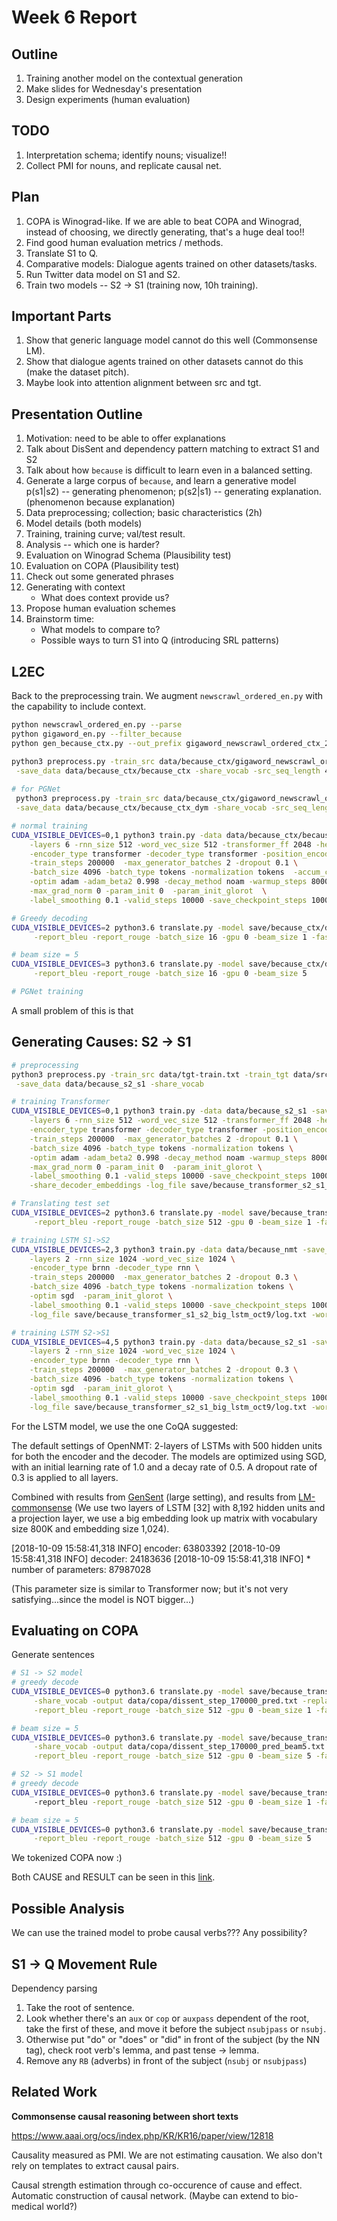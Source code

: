 # Week 6 Report

## Outline

1. Training another model on the contextual generation
2. Make slides for Wednesday's presentation
3. Design experiments (human evaluation)

## TODO

1. Interpretation schema; identify nouns; visualize!!
2. Collect PMI for nouns, and replicate causal net.

## Plan

1. COPA is Winograd-like. If we are able to beat COPA and Winograd, instead of choosing, we directly generating, that's a huge deal too!!
2. Find good human evaluation metrics / methods.
3. Translate S1 to Q.
4. Comparative models: Dialogue agents trained on other datasets/tasks.
5. Run Twitter data model on S1 and S2.
6. Train two models -- S2 -> S1 (training now, 10h training).

## Important Parts

1. Show that generic language model cannot do this well (Commonsense LM).
2. Show that dialogue agents trained on other datasets cannot do this (make the dataset pitch).
3. Maybe look into attention alignment between src and tgt.

## Presentation Outline

1. Motivation: need to be able to offer explanations
2. Talk about DisSent and dependency pattern matching to extract S1 and S2
3. Talk about how `because` is difficult to learn even in a balanced setting.
4. Generate a large corpus of `because`, and learn a generative model p(s1|s2) -- generating phenomenon; p(s2|s1) -- generating explanation. (phenomenon because explanation)
5. Data preprocessing; collection; basic characteristics (2h)
6. Model details (both models)
7. Training, training curve; val/test result.
8. Analysis -- which one is harder? 
9. Evaluation on Winograd Schema (Plausibility test)
10. Evaluation on COPA (Plausibility test)
11. Check out some generated phrases
12. Generating with context 
    - What does context provide us?
13. Propose human evaluation schemes
14. Brainstorm time: 
    - What models to compare to?
    - Possible ways to turn S1 into Q (introducing SRL patterns)

## L2EC 

Back to the preprocessing train. We augment `newscrawl_ordered_en.py` with the capability to include context.

```bash
python newscrawl_ordered_en.py --parse
python gigaword_en.py --filter_because
python gen_because_ctx.py --out_prefix gigaword_newscrawl_ordered_ctx_2018oct11

python3 preprocess.py -train_src data/because_ctx/gigaword_newscrawl_ordered_ctx_2018oct11-src-train.txt -train_tgt data/because_ctx/gigaword_newscrawl_ordered_ctx_2018oct11-tgt-train.txt -valid_src data/because_ctx/gigaword_newscrawl_ordered_ctx_2018oct11-src-valid.txt -valid_tgt data/because_ctx/gigaword_newscrawl_ordered_ctx_2018oct11-tgt-valid.txt \
 -save_data data/because_ctx/because_ctx -share_vocab -src_seq_length 400
 
# for PGNet
 python3 preprocess.py -train_src data/because_ctx/gigaword_newscrawl_ordered_ctx_2018oct11-src-train.txt -train_tgt data/because_ctx/gigaword_newscrawl_ordered_ctx_2018oct11-tgt-train.txt -valid_src data/because_ctx/gigaword_newscrawl_ordered_ctx_2018oct11-src-valid.txt -valid_tgt data/because_ctx/gigaword_newscrawl_ordered_ctx_2018oct11-tgt-valid.txt \
 -save_data data/because_ctx/because_ctx_dym -share_vocab -src_seq_length 400 -dynamic_dict

# normal training
CUDA_VISIBLE_DEVICES=0,1 python3 train.py -data data/because_ctx/because_ctx -save_model save/because_ctx/dissent \
    -layers 6 -rnn_size 512 -word_vec_size 512 -transformer_ff 2048 -heads 8  \
    -encoder_type transformer -decoder_type transformer -position_encoding \
    -train_steps 200000  -max_generator_batches 2 -dropout 0.1 \
    -batch_size 4096 -batch_type tokens -normalization tokens  -accum_count 2 \
    -optim adam -adam_beta2 0.998 -decay_method noam -warmup_steps 8000 -learning_rate 2 \
    -max_grad_norm 0 -param_init 0  -param_init_glorot  \
    -label_smoothing 0.1 -valid_steps 10000 -save_checkpoint_steps 10000 -world_size 2 -gpu_ranks 0 1 -valid_batch_size 16 -log_file save/because_ctx/log.txt -share_embeddings

# Greedy decoding
CUDA_VISIBLE_DEVICES=2 python3.6 translate.py -model save/because_ctx/dissent_step_100000.pt -src data/because_ctx/gigaword_newscrawl_ordered_ctx_2018oct11-src-test.txt -tgt data/because_ctx/gigaword_newscrawl_ordered_ctx_2018oct11-tgt-test.txt  -share_vocab -output data/because_ctx/dissent_100000_pred.txt -replace_unk \
     -report_bleu -report_rouge -batch_size 16 -gpu 0 -beam_size 1 -fast

# beam size = 5
CUDA_VISIBLE_DEVICES=3 python3.6 translate.py -model save/because_ctx/dissent_step_100000.pt -src data/because_ctx/gigaword_newscrawl_ordered_ctx_2018oct11-src-test.txt -tgt data/because_ctx/gigaword_newscrawl_ordered_ctx_2018oct11-tgt-test.txt  -share_vocab -output data/because_ctx/dissent_100000_pred_beam5.txt -replace_unk \
     -report_bleu -report_rouge -batch_size 16 -gpu 0 -beam_size 5

# PGNet training

```

A small problem of this is that 

## Generating Causes: S2 -> S1

```bash
# preprocessing
python3 preprocess.py -train_src data/tgt-train.txt -train_tgt data/src-train.txt -valid_src data/tgt-val.txt -valid_tgt data/src-val.txt \
 -save_data data/because_s2_s1 -share_vocab

# training Transformer
CUDA_VISIBLE_DEVICES=0,1 python3 train.py -data data/because_s2_s1 -save_model save/because_transformer_s2_s1_oct9/dissent \
    -layers 6 -rnn_size 512 -word_vec_size 512 -transformer_ff 2048 -heads 8  \
    -encoder_type transformer -decoder_type transformer -position_encoding \
    -train_steps 200000  -max_generator_batches 2 -dropout 0.1 \
    -batch_size 4096 -batch_type tokens -normalization tokens \
    -optim adam -adam_beta2 0.998 -decay_method noam -warmup_steps 8000 -learning_rate 2 \
    -max_grad_norm 0 -param_init 0  -param_init_glorot \
    -label_smoothing 0.1 -valid_steps 10000 -save_checkpoint_steps 10000  -share_embeddings \
    -share_decoder_embeddings -log_file save/because_transformer_s2_s1_oct9/log.txt -world_size 2 -gpu_ranks 0 1

# Translating test set
CUDA_VISIBLE_DEVICES=2 python3.6 translate.py -model save/because_transformer_s2_s1_oct9/dissent_step_60000.pt -src data/tgt-test.txt -tgt data/src-test.txt -share_vocab -output data/dissent_s2_s1_step_60000_pred.txt -replace_unk \
     -report_bleu -report_rouge -batch_size 512 -gpu 0 -beam_size 1 -fast

# training LSTM S1->S2
CUDA_VISIBLE_DEVICES=2,3 python3 train.py -data data/because_nmt -save_model save/because_transformer_s1_s2_big_lstm_oct9/dissent \
    -layers 2 -rnn_size 1024 -word_vec_size 1024 \
    -encoder_type brnn -decoder_type rnn \
    -train_steps 200000  -max_generator_batches 2 -dropout 0.3 \
    -batch_size 4096 -batch_type tokens -normalization tokens \
    -optim sgd  -param_init_glorot \
    -label_smoothing 0.1 -valid_steps 10000 -save_checkpoint_steps 10000  -share_embeddings -share_decoder_embeddings \
    -log_file save/because_transformer_s1_s2_big_lstm_oct9/log.txt -world_size 2 -gpu_ranks 0 1 -master_port 11000

# training LSTM S2->S1
CUDA_VISIBLE_DEVICES=4,5 python3 train.py -data data/because_s2_s1 -save_model save/because_transformer_s2_s1_big_lstm_oct9/dissent \
    -layers 2 -rnn_size 1024 -word_vec_size 1024 \
    -encoder_type brnn -decoder_type rnn \
    -train_steps 200000  -max_generator_batches 2 -dropout 0.3 \
    -batch_size 4096 -batch_type tokens -normalization tokens \
    -optim sgd  -param_init_glorot \
    -label_smoothing 0.1 -valid_steps 10000 -save_checkpoint_steps 10000  -share_embeddings -share_decoder_embeddings \
    -log_file save/because_transformer_s2_s1_big_lstm_oct9/log.txt -world_size 2 -gpu_ranks 0 1 -master_port 12000
```

For the LSTM model, we use the one CoQA suggested:

The default settings of OpenNMT: 2-layers of LSTMs with 500 hidden units for both the encoder and the decoder. The models are optimized using SGD, with an initial learning rate of 1.0 and a decay rate of 0.5. A dropout rate of 0.3 is applied to all layers.

Combined with results from [GenSent](https://openreview.net/pdf?id=B18WgG-CZ) (large setting), and results from [LM-commonsense](https://arxiv.org/abs/1806.02847) (We use two layers of LSTM [32] with 8,192 hidden units and a projection layer, we use a big embedding look up matrix with vocabulary size 800K and embedding size 1,024).

[2018-10-09 15:58:41,318 INFO] encoder: 63803392
[2018-10-09 15:58:41,318 INFO] decoder: 24183636
[2018-10-09 15:58:41,318 INFO] * number of parameters: 87987028

(This parameter size is similar to Transformer now; but it's not very satisfying...since the model is NOT bigger...)

## Evaluating on COPA

Generate sentences

```bash
# S1 -> S2 model
# greedy decode
CUDA_VISIBLE_DEVICES=0 python3.6 translate.py -model save/because_transformer_sep5/dissent_step_80000.pt -src data/copa/s1-only.txt \
     -share_vocab -output data/copa/dissent_step_170000_pred.txt -replace_unk \
     -report_bleu -report_rouge -batch_size 512 -gpu 0 -beam_size 1 -fast

# beam size = 5
CUDA_VISIBLE_DEVICES=0 python3.6 translate.py -model save/because_transformer_sep5/dissent_step_80000.pt -src data/copa/s1-only.txt \
     -share_vocab -output data/copa/dissent_step_170000_pred_beam5.txt -replace_unk \
     -report_bleu -report_rouge -batch_size 512 -gpu 0 -beam_size 5 -fast

# S2 -> S1 model
# greedy decode
CUDA_VISIBLE_DEVICES=0 python3.6 translate.py -model save/because_transformer_s2_s1_oct9/dissent_step_60000.pt -src data/copa/s2-only.txt -share_vocab -output data/copa/dissent_s2_s1_step_60000_pred.txt -replace_unk 
     -report_bleu -report_rouge -batch_size 512 -gpu 0 -beam_size 1 -fast

# beam size = 5
CUDA_VISIBLE_DEVICES=0 python3.6 translate.py -model save/because_transformer_s2_s1_oct9/dissent_step_60000.pt -src data/copa/s2-only.txt -share_vocab -output data/copa/dissent_s2_s1_step_60000_pred_beam5.txt -replace_unk \
     -report_bleu -report_rouge -batch_size 512 -gpu 0 -beam_size 5
```

We tokenized COPA now :)

Both CAUSE and RESULT can be seen in this [link](http://nbviewer.jupyter.org/github/windweller/DisExtract/blob/edge/models/notes/assets/week6/COPA%20Generation.ipynb).

## Possible Analysis

We can use the trained model to probe causal verbs??? Any possibility?

## S1 -> Q Movement Rule

Dependency parsing

1. Take the root of sentence.
2. Look whether there's an `aux` or `cop` or `auxpass` dependent of the root, take the first of these, and move it before the subject `nsubjpass` or `nsubj`.
3. Otherwise put "do" or "does" or "did" in front of the subject (by the NN tag),  check root verb's lemma, and past tense -> lemma.
4. Remove any `RB` (adverbs) in front of the subject (`nsubj` or `nsubjpass`)

## Related Work

**Commonsense causal reasoning between short texts**

https://www.aaai.org/ocs/index.php/KR/KR16/paper/view/12818

Causality measured as PMI. We are not estimating causation. We also don't rely on templates to extract causal pairs.

Causal strength estimation through co-occurence of cause and effect. Automatic construction of causal network. (Maybe can extend to bio-medical world?)